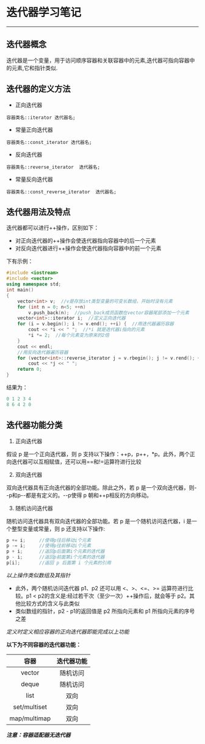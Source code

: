 # 迭代器学习笔记

****
## 迭代器概念

迭代器是一个变量，用于访问顺序容器和关联容器中的元素,迭代器可指向容器中的元素,它和指针类似.

## 迭代器的定义方法

- 正向迭代器

`容器类名::iterator 迭代器名;`

- 常量正向迭代器

`容器类名::const_iterator 迭代器名;`

- 反向迭代器

`容器类名::reverse_iterator  迭代器名;`

- 常量反向迭代器

`容器类名::const_reverse_iterator  迭代器名;`

## 迭代器用法及特点

迭代器都可以进行++操作，区别如下：
- 对正向迭代器的++操作会使迭代器指向容器中的后一个元素
- 对反向迭代器进行++操作会使迭代器指向容器中的前一个元素

下有示例：
```c++
#include <iostream>
#include <vector>
using namespace std;
int main()
{
    vector<int> v;  //v是存放int类型变量的可变长数组，开始时没有元素
    for (int n = 0; n<5; ++n)
        v.push_back(n);  //push_back成员函数在vector容器尾部添加一个元素
    vector<int>::iterator i;  //定义正向迭代器
    for (i = v.begin(); i != v.end(); ++i) {  //用迭代器遍历容器
        cout << *i << " ";  //*i 就是迭代器i指向的元素
        *i *= 2;  //每个元素变为原来的2倍
    }
    cout << endl;
    //用反向迭代器遍历容器
    for (vector<int>::reverse_iterator j = v.rbegin(); j != v.rend(); ++j)
        cout << *j << " ";
    return 0;
}
```

结果为：
```c++
0 1 2 3 4
8 6 4 2 0
```

## 迭代器功能分类

1. 正向迭代器

假设 p 是一个正向迭代器，则 p 支持以下操作：++p，p++，*p。此外，两个正向迭代器可以互相赋值，还可以用==和!=运算符进行比较

2. 双向迭代器

双向迭代器具有正向迭代器的全部功能。除此之外，若 p 是一个双向迭代器，则--p和p--都是有定义的。--p使得 p 朝和++p相反的方向移动。

3. 随机访问迭代器

随机访问迭代器具有双向迭代器的全部功能。若 p 是一个随机访问迭代器，i 是一个整型变量或常量，则 p 还支持以下操作:

```c++
p += i;     //使得p往后移动i个元素
p -= i;     //使得p往前移动i个元素
p + i;      //返回p后面第i个元素的迭代器
p - i;      //返回p前面第i个元素的迭代器
p[i];       //返回 p 后面第 i 个元素的引用
```

*以上操作类似数组及其指针*

- 此外，两个随机访问迭代器 p1、p2 还可以用 <、>、<=、>= 运算符进行比较。p1 < p2的含义是:经过若干次（至少一次）++操作后，就会等于 p2。其他比较方式的含义与此类似
- 类似数组的指针，p2 - p1的返回值是 p2 所指向元素和 p1 所指向元素的序号之差

*定义时定义相应容器的正向迭代器即能完成以上功能*

**以下为不同容器的迭代器功能：**

|容器|迭代器功能|
|:---:|:---:|
|vector|随机访问|
|deque|随机访问|
|list|双向|
|set/multiset|双向|
|map/multimap|双向|

***注意：容器适配器无迭代器***